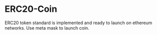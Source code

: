 # ERC20-Coin
ERC20 token standard is implemented and ready to launch on ethereum networks. 
Use meta mask to launch coin.
